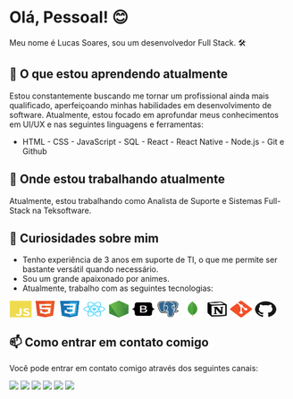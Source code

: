 # Olá, Pessoal! 😊

Meu nome é Lucas Soares, sou um desenvolvedor Full Stack. 🛠

## 🎨 O que estou aprendendo atualmente

Estou constantemente buscando me tornar um profissional ainda mais qualificado, aperfeiçoando minhas habilidades em desenvolvimento de software. Atualmente, estou focado em aprofundar meus conhecimentos em UI/UX e nas seguintes linguagens e ferramentas:

- HTML - CSS - JavaScript - SQL - React - React Native - Node.js - Git e Github

## 💼 Onde estou trabalhando atualmente

Atualmente, estou trabalhando como Analista de Suporte e Sistemas Full-Stack na Teksoftware.

## 🎯 Curiosidades sobre mim

- Tenho experiência de 3 anos em suporte de TI, o que me permite ser bastante versátil quando necessário.
- Sou um grande apaixonado por animes.
- Atualmente, trabalho com as seguintes tecnologias:
<div style="display: inline_block">
  <img align="center" alt="Lucas-Js" height="30" width="40" src="https://raw.githubusercontent.com/devicons/devicon/master/icons/javascript/javascript-plain.svg">
  <img align="center" alt="Lucas-HTML" height="30" width="40" src="https://raw.githubusercontent.com/devicons/devicon/master/icons/html5/html5-original.svg">
  <img align="center" alt="Lucas-CSS" height="30" width="40" src="https://raw.githubusercontent.com/devicons/devicon/master/icons/css3/css3-original.svg">
  <img align="center" alt="Lucas-React" height="30" width="40" src="https://raw.githubusercontent.com/devicons/devicon/master/icons/react/react-original.svg">
  <img align="center" alt="Lucas-Node.js" height="30" width="40" src="https://raw.githubusercontent.com/devicons/devicon/master/icons/nodejs/nodejs-original.svg">
  <img align="center" alt="Lucas-Bootstrap" height="30" width="40" src="https://raw.githubusercontent.com/devicons/devicon/master/icons/bootstrap/bootstrap-plain.svg">
  <img align="center" alt="Lucas-PostgreSQL" height="30" width="40" src="https://raw.githubusercontent.com/devicons/devicon/master/icons/postgresql/postgresql-original.svg">
  <img align="center" alt="Lucas-MongoDB" height="30" width="40" src="https://raw.githubusercontent.com/devicons/devicon/master/icons/mongodb/mongodb-original.svg">
  <img align="center" alt="Lucas-Notion" height="30" width="40" src="https://raw.githubusercontent.com/devicons/devicon/master/icons/notion/notion-original.svg">
  <img align="center" alt="Lucas-Git" height="30" width="40" src="https://raw.githubusercontent.com/devicons/devicon/master/icons/git/git-original.svg">
  <img align="center" alt="Lucas-Github" height="30" width="40" src="https://raw.githubusercontent.com/devicons/devicon/master/icons/github/github-original.svg">
</div>


 
## 📫 Como entrar em contato comigo

Você pode entrar em contato comigo através dos seguintes canais:

<div> 
   <a href="https://wa.me/qr/UGWIVZ7L26DPE1" target="_blank"><img src="https://img.shields.io/badge/WhatsApp-25D366?style=for-the-badge&logo=whatsapp&logoColor=white" target="_blank"></a>
  <a href="https://www.instagram.com/luucas_soarees?igsh=MWgweWoyYjhxMnV2OA==" target="_blank"><img src="https://img.shields.io/badge/-Instagram-%23E4405F?style=for-the-badge&logo=instagram&logoColor=white" target="_blank"></a>
    <a href="https://www.instagram.com/luucaas_sooaarees?igsh=NW1pdnR0ejQ3cGRr" target="_blank"><img src="https://img.shields.io/badge/-Instagram-%23E4405F?style=for-the-badge&logo=instagram&logoColor=white" target="_blank"></a>
 <a href="https://www.discord.gg/soareszaum#3367" target="_blank"><img src="https://img.shields.io/badge/Discord-7289DA?style=for-the-badge&logo=discord&logoColor=white" target="_blank"></a> 
  <a href = "mailto:soareslucas134@gmail.com"><img src="https://img.shields.io/badge/-Gmail-%23333?style=for-the-badge&logo=gmail&logoColor=white" target="_blank"></a>
  <a href="https://www.linkedin.com/in/lucas-soares-970ab7180" target="_blank"><img src="https://img.shields.io/badge/-LinkedIn-%230077B5?style=for-the-badge&logo=linkedin&logoColor=white" target="_blank"></a> 
</div>

